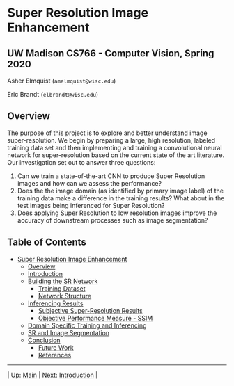 # Super Resolution Image Enhancement
## UW Madison CS766 - Computer Vision, Spring 2020

Asher Elmquist (```amelmquist@wisc.edu```)

Eric Brandt (```elbrandt@wisc.edu```)

## Overview

The purpose of this project is to explore and better understand image super-resolution. We begin by preparing a large, high resolution, labeled training data set and then implementing and training a convolutional neural network for super-resolution based on the current state of the art literature. Our investigation set out to answer three questions:
1. Can we train a state-of-the-art CNN to produce Super Resolution images and how can we assess the performance?
2. Does the the image domain (as identified by primary image label) of the training data make a difference in the training results? What about in the test images being inferenced for Super Resolution?
3. Does applying Super Resolution to low resolution images improve the accuracy of downstream processes such as image segmentation?

## Table of Contents
- [Super Resolution Image Enhancement](#super-resolution-image-enhancement)
  - [Overview](#overview)
  - [Introduction](SR_Introduction.md)
  - [Building the SR Network](SR_Building.md)
    - [Training Dataset](SR_Building.md#training-dataset)
    - [Network Structure](SR_Building.md#network-structure)
  - [Inferencing Results](SR_Results.md)
    - [Subjective Super-Resolution Results](SR_Results.md#subjective-super-resolution-results)
    - [Objective Performance Measure - SSIM](SR_Results.md#objective-performance-measure---ssim)
  - [Domain Specific Training and Inferencing](SR_DomainSpecific.md)
  - [SR and Image Segmentation](SR_Segmentation.md)
  - [Conclusion](SR_Conclusion.md)
    - [Future Work](SR_Conclusion.md#future-work)
    - [References](SR_Conclusion.md#references)

---

| Up: [Main](SR_Main.md) | Next: [Introduction](SR_Introduction.md) |
